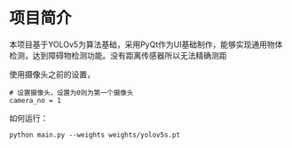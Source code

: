 # 项目简介

本项目基于YOLOv5为算法基础，采用PyQt作为UI基础制作，能够实现通用物体检测，达到障碍物检测功能。没有距离传感器所以无法精确测距



使用摄像头之前的设置，

```
# 设置摄像头，设置为0则为第一个摄像头
camera_no = 1
```



如何运行：

```
python main.py --weights weights/yolov5s.pt
```

